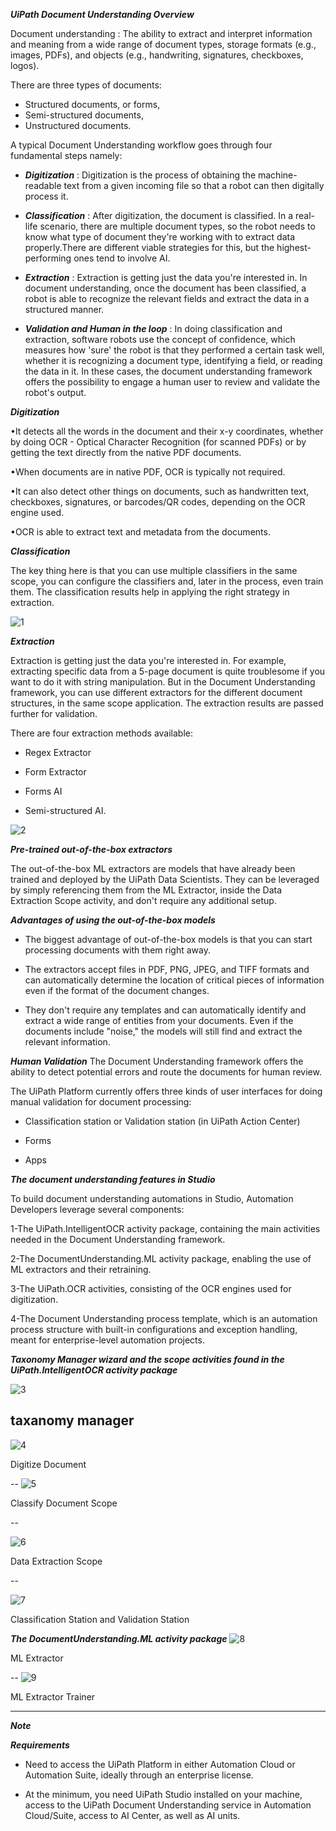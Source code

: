 ***UiPath Document Understanding Overview***

Document understanding : The ability to extract and interpret information and meaning from a wide range of document types, storage formats (e.g., images, PDFs), and objects (e.g., handwriting, signatures, checkboxes, logos).


There are three types of documents: 

- Structured documents, or forms,
- Semi-structured documents,
- Unstructured documents.


A typical Document Understanding workflow goes through four fundamental steps namely:

- ***Digitization*** : Digitization is the process of obtaining the machine-readable text from a given incoming file so that a robot can then digitally process it.

- ***Classification*** : After digitization, the document is classified. In a real-life scenario, there are multiple document types, so the robot needs to know what type of document they're working with to extract data properly.There are different viable strategies for this, but the highest-performing ones tend to involve AI.

- ***Extraction*** : Extraction is getting just the data you're interested in.
In document understanding, once the document has been classified, a robot is able to recognize the relevant fields and extract the data in a structured manner. 

- ***Validation and Human in the loop*** : In doing classification and extraction, software robots use the concept of confidence, which measures how 'sure' the robot is that they performed a certain task well, whether it is recognizing a document type, identifying a field, or reading the data in it.
In these cases, the document understanding framework offers the possibility to engage a human user to review and validate the robot's output. 




***Digitization***

•It detects all the words in the document and their x-y coordinates, whether by doing OCR - Optical Character Recognition (for scanned PDFs) or by getting the text directly from the native PDF documents.

•When documents are in native PDF, OCR is typically not required.

•It can also detect other things on documents, such as handwritten text, checkboxes, signatures, or barcodes/QR codes, depending on the OCR engine used.

•OCR is able to extract text and metadata from the documents.




***Classification***

The key thing here is that you can use multiple classifiers in the same scope, you can configure the classifiers and, later in the process, even train them. 
The classification results help in applying the right strategy in extraction.




![1](https://github.com/user-attachments/assets/7a51df8c-44a0-4b7c-86a9-8df5aa72c1bb)



***Extraction***


Extraction is getting just the data you're interested in. For example, extracting specific data from a 5-page document is quite troublesome if you want to do it with string manipulation. But in the Document Understanding framework, you can use different extractors for the different document structures, in the same scope application. The extraction results are passed further for validation.

There are four extraction methods available:

- Regex Extractor

- Form Extractor

- Forms AI

- Semi-structured AI.



![2](https://github.com/user-attachments/assets/81e5fcc3-fe9f-41f2-a759-855bc41e04b1)




***Pre-trained out-of-the-box extractors***

The out-of-the-box ML extractors are models that have already been trained and deployed by the UiPath Data Scientists. 
They can be leveraged by simply referencing them from the ML Extractor, inside the Data Extraction Scope activity, and don't require any additional setup.


***Advantages of using the out-of-the-box models***

- The biggest advantage of out-of-the-box models is that you can start processing documents with them right away.

- The extractors accept files in PDF, PNG, JPEG, and TIFF formats and can automatically determine the location of critical pieces of information even if the format of the document changes.

- They don't require any templates and can automatically identify and extract a wide range of entities from your documents. Even if the documents include "noise," the models will still find and extract the relevant information.






***Human Validation***
The Document Understanding framework offers the ability to detect potential errors and route the documents for human review. 

The UiPath Platform currently offers three kinds of user interfaces for doing manual validation for document processing:  

- Classification station or Validation station (in UiPath Action Center)

- Forms

- Apps




***The document understanding features in Studio***

To build document understanding automations in Studio, Automation Developers leverage several components:

1-The UiPath.IntelligentOCR activity package, containing the main activities needed in the Document Understanding framework.

2-The DocumentUnderstanding.ML activity package, enabling the use of ML extractors and their retraining.

3-The UiPath.OCR activities, consisting of the OCR engines used for digitization.

4-The Document Understanding process template, which is an automation process structure with built-in configurations and exception handling, meant for enterprise-level automation projects.








***Taxonomy Manager wizard and the scope activities found in the UiPath.IntelligentOCR activity package***

![3](https://github.com/user-attachments/assets/59e306b2-130c-455d-bda6-335bfaa46683)

taxanomy manager
--

![4](https://github.com/user-attachments/assets/b57c0d98-bfed-445c-a52d-42e87d06cb1b)

Digitize Document

--
![5](https://github.com/user-attachments/assets/81064844-2f87-4d9d-86c6-9874518101b1)

Classify Document Scope

--

![6](https://github.com/user-attachments/assets/436d722a-5346-4670-bc14-56cbab6672e0)

Data Extraction Scope 

--

![7](https://github.com/user-attachments/assets/aff00368-8c42-46c2-bc8f-d89c937b530a)

Classification Station and Validation Station




***The DocumentUnderstanding.ML activity package***
![8](https://github.com/user-attachments/assets/d87951a0-dad7-4ef1-aff1-f26520da206f)

ML Extractor

--
![9](https://github.com/user-attachments/assets/01ab2ea5-617b-4dfb-889a-f97695e6e312)


 ML Extractor Trainer




----


***Note***


***Requirements***

- Need to access the UiPath Platform in either Automation Cloud or Automation Suite, ideally through an enterprise license. 

- At the minimum, you need UiPath Studio installed on your machine, access to the UiPath Document Understanding service in Automation Cloud/Suite, access to AI Center, as well as AI units.




























